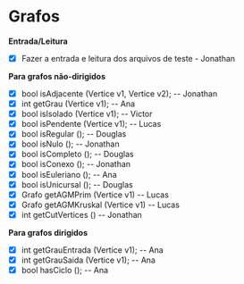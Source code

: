 # Grafos

**Entrada/Leitura**
* [x] Fazer a entrada e leitura dos arquivos de teste - Jonathan

**Para grafos não-dirigidos**

* [x] bool isAdjacente (Vertice v1, Vertice v2); -- Jonathan
* [x] int getGrau (Vertice v1); -- Ana 
* [x] bool isIsolado (Vertice v1);  -- Victor
* [x] bool isPendente (Vertice v1);  -- Lucas
* [x] bool isRegular ();  -- Douglas
* [x] bool isNulo ();  -- Jonathan
* [x] bool isCompleto ();  -- Douglas
* [x] bool isConexo ();  -- Jonathan
* [x] bool isEuleriano (); -- Ana  
* [x] bool isUnicursal ();  -- Douglas
* [x] Grafo getAGMPrim (Vertice v1)   -- Lucas
* [x] Grafo getAGMKruskal (Vertice v1)  -- Lucas
* [x] int getCutVertices () -- Jonathan

**Para grafos dirigidos**

* [x] int getGrauEntrada (Vertice v1); -- Ana
* [x] int getGrauSaida (Vertice v1); -- Ana
* [x] bool hasCiclo (); -- Ana
